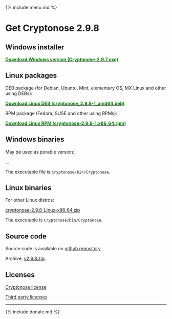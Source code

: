 {% include menu.md %}

# Get Cryptonose 2.9.8

## Windows installer
[<span style="color:green; font-weight: bold">Download Windows version (Cryptonose-2.9.7.exe)</span>](https://github.com/dawidm/cryptonose2/releases/download/v2.9.7/Cryptonose-2.9.7.exe)

## Linux packages
DEB package (for Debian, Ubuntu, Mint, elementary OS, MX Linux and other using DEBs):

[<span style="color:green; font-weight: bold">Download Linux DEB (cryptonose_2.9.8-1_amd64.deb)</span>](https://github.com/dawidm/cryptonose2/releases/download/v2.9.8/cryptonose_2.9.8-1_amd64.deb)

RPM package (Fedora, SUSE and other using RPMs):

[<span style="color:green; font-weight: bold">Download Linux RPM (cryptonose-2.9.8-1.x86_64.rpm)</span>](https://github.com/dawidm/cryptonose2/releases/download/v2.9.8/cryptonose-2.9.8-1.x86_64.rpm)

## Windows binaries
May be used as porable version:

...

The executable file is `Cryptonose/bin/Cryptonose`.

## Linux binaries
For other Linux distros:

[cryptonose-2.9.8-Linux-x86_64.zip](https://github.com/dawidm/cryptonose2/releases/download/v2.9.8/cryptonose-2.9.8-Linux-x86_64.zip)

The executable is `Cryptonose/bin/Cryptonose`.

## Source code
Source code is available on [github repository](https://github.com/dawidm/cryptonose2/releases/tag/v2.9.8).

Archive: [v2.9.8.zip](https://github.com/dawidm/cryptonose2/archive/v2.9.8.zip).

## Licenses
[Cryptonose license](https://github.com/dawidm/cryptonose2/releases/download/v2.9.7/LICENSE.txt)

[Third party licenses](https://github.com/dawidm/cryptonose2/releases/download/v2.9.7/LICENSE-3RD-PARTY.txt)

___

{% include donate.md %}
